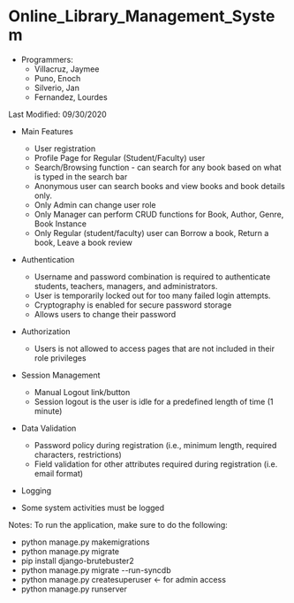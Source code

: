 # Online_Library_Management_System

* Programmers: 
   * Villacruz, Jaymee
   * Puno, Enoch
   * Silverio, Jan
   * Fernandez, Lourdes

Last Modified: 09/30/2020


* Main Features
  * User registration
  * Profile Page for Regular (Student/Faculty) user
  * Search/Browsing function - can search for any book based on what is typed in the search bar
  * Anonymous user can search books and view books and book details only. 
  * Only Admin can change user role
  * Only Manager can perform CRUD functions for Book, Author, Genre, Book Instance
  * Only Regular (student/faculty) user can Borrow a book, Return a book, Leave a book review

* Authentication
  * Username and password combination is required to authenticate students, teachers, managers, and administrators.
  * User is temporarily locked out for too many failed login attempts.
  * Cryptography is enabled for secure password storage
  * Allows users to change their password

* Authorization
  * Users is not allowed to access pages that are not included in their role privileges

* Session Management
  * Manual Logout link/button
  * Session logout is the user is idle for a predefined length of time (1 minute)

* Data Validation
  * Password policy during registration (i.e., minimum length, required characters, restrictions)
  * Field validation for other attributes required during registration (i.e. email format)

* Logging
* Some system activities must be logged



Notes: 
To run the application, make sure to do the following:
* python manage.py makemigrations
* python manage.py migrate
* pip install django-brutebuster2
* python manage.py migrate --run-syncdb
* python manage.py createsuperuser <- for admin access
* python manage.py runserver

  
